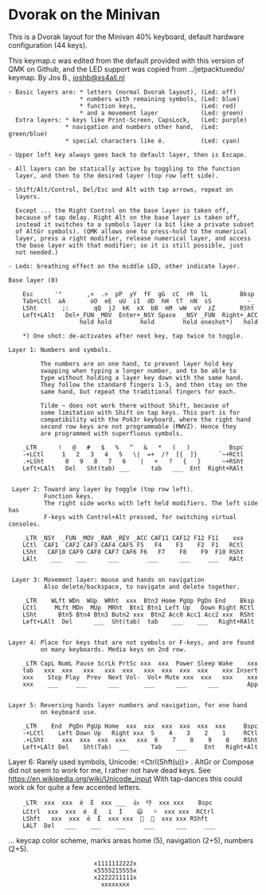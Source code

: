 # Dvorak on the Minivan

This is a Dvorak layout for the Minivan 40% keyboard, default hardware
configuration (44 keys).

This keymap.c was edited from the default provided with this version of
QMK on Github, and the LED support was copied from ../jetpacktuxedo/
keymap. By Jos B., <joshb@xs4all.nl>


    - Basic layers are: * letters (normal Dvorak layout), (Led: off)
                        * numbers with remaining symbols, (Led: blue)
                        * function keys,                  (Led: red)
                        * and a movement layer            (Led: green)
      Extra layers: * keys like Print-Screen, CapsLock,   (Led: purple)
                    * navigation and numbers other hand,  (Led: green/blue)
                    * special characters like é.          (Led: cyan)

    - Upper left key always goes back to default layer, then is Escape.

    - All layers can be statically active by toggling to the function
      layer, and then to the desired layer (top row left side).

    - Shift/Alt/Control, Del/Esc and Alt with tap arrows, repeat on
      layers.

      Except ... the Right Control on the base layer is taken off,
      because of tap delay. Right Alt on the base layer is taken off,
      instead it switches to a symbols layer (a bit like a private subset
      of AltGr symbols). (QMK allows one to press-hold to the numerical 
      layer, press a right modifier, release numerical layer, and access
      the base layer with that modifier; so it is still possible, just
      not needed.)
 
    - Leds: breathing effect on the middle LED, other indicate layer.

    Base layer (0)

        Esc      '"       ,<  .>  pP  yY  fF  gG  cC  rR  lL         Bksp
        Tab+LCtl  aA       oO  eE  uU  iI  dD  hH  tT  nN  sS          -_
        LSht       ;:       qQ  jJ  kK  xX  bB  mM  wW  vV  zZ       RSht
        Left+LAlt   Del+_FUN _MOV  Enter+_NSY Space  _NSY _FUN  Right+_ACC
                        hold hold        hold        hold oneshot*)   hold
  
        *) One shot: de-activates after next key, tap twice to toggle.
        
    Layer 1: Numbers and symbols.

             The numbers are on one hand, to prevent layer hold key
             swapping when typing a longer number, and to be able to
             type without holding a layer key down with the same hand.
             They follow the standard fingers 1-5, and then stay on the
             same hand, but repeat the traditional fingers for each.

             Tilde ~ does not work there without Shift, because of
             some limitation with Shift on tap keys. This part is for
             compatibility with the Pok3r keyboard, where the right hand
             second row keys are not programmable (MWVZ). Hence they
             are programmed with superfluous symbols.

        _LTR      !   @   #   $   %   ^   &   *   (   )           Bspc
        -+LCtl     1   2   3   4   5   \|  =+  /?  [{  ]}      `~+RCtl
        .+LSht      0   9   8   7   6    |   +   ?   {   }      ~+RSht
        Left+LAlt   Del   Sht(tab) ___      tab   ___  Ent  Right+RAlt
         
                
     Layer 2: Toward any layer by toggle (top row left). 
              Function keys. 
              The right side works with left held modifiers. The left side has
              F-keys with Control+Alt pressed, for switching virtual consoles.
    
        _LTR _NSY  _FUN _MOV _RAR _REV _ACC CAF11 CAF12 F12 F11    xxx
        LCtl  CAF1  CAF2 CAF3 CAF4 CAF5 F5   F4    F3    F2  F1   RCtl
        LSht   CAF10 CAF9 CAF8 CAF7 CAF6 F6   F7    F8    F9  F10 RSht
        LAlt    ___    ___      ___        ___      ___     ___   RAlt
        

     Layer 3: Movement layer: mouse and hands on navigation
              Also delete/backspace, to navigate and delete together.

        _LTR    WLft WDn  WUp  WRht  xxx  Btn3 Home PgUp PgDn End    Bksp
        LCtl     MLft MDn  MUp  MRht  Btn1 Btn1 Left Up   Down Right RCtl
        LSht      Btn5 Btn4 Btn3 Butn2 xxx  Btn2 Acc0 Acc1 Acc2 xxx  RSht
        Left+LAlt  Del      ___  Sht(tab)  tab    ___    ___   Right+RAlt
        
                
    Layer 4: Place for keys that are not symbols or F-keys, and are found
             on many keyboards. Media keys on 2nd row. 

        _LTR CapL NumL Pause ScrLk PrtSc xxx  xxx  Power Sleep Wake    xxx   
        tab   xxx  xxx   xxx   xxx  xxx   xxx  xxx  xxx  xxx    xxx Insert
        xxx    Stop Play  Prev  Next Vol-  Vol+ Mute xxx  xxx   xxx    xxx
        xxx    ___     ___      ___       ___      ___      ___        App
        

    Layer 5: Reversing hands layer numbers and navigation, for one hand
             on keyboard use.  
    
        _LTR    End  PgDn PgUp Home  xxx  xxx  xxx  xxx  xxx  xxx     Bspc
        -+LCtl    Left Down Up   Right xxx  5    4    3    2    1     RCtl
        .+LSht     xxx  xxx  xxx  xxx   xxx  6    7    8    9    0    RSht
        Left+LAlt Del    Sht(Tab)  ___      Tab    ___     Ent   Right+Alt
        

   Layer 6: Rarely used symbols, Unicode: <Ctrl(Shft(u))> <HEX input> <space>.
            AltGr or Compose did not seem to work for me, I rather not have
            dead keys. See https://en.wikipedia.org/wiki/Unicode_input 
            With tap-dances this could work ok for quite a few accented letters.

        _LTR  xxx  xxx  è  È  xxx ___  👍  👎  xxx xxx    Bspc
        LCtrl  xxx  xxx  é  É   í  Í    😃   ⍨  xxx xxx  RCtrl
        LShft   xxx  xxx  ë  Ë  xxx xxx  🙂  🙁  xxx xxx RShft
        LALT  Del   ___    ___    ___     ___      ___     ___


   ... keycap color scheme, marks areas home (5), navigation (2+5), numbers (2+5).

                            x1111112222x
                            x5555215555x
                            x2222211111x
                              xxxxxxxx

